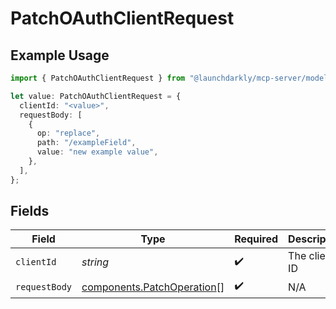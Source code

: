 # PatchOAuthClientRequest

## Example Usage

```typescript
import { PatchOAuthClientRequest } from "@launchdarkly/mcp-server/models/operations";

let value: PatchOAuthClientRequest = {
  clientId: "<value>",
  requestBody: [
    {
      op: "replace",
      path: "/exampleField",
      value: "new example value",
    },
  ],
};
```

## Fields

| Field                                                                    | Type                                                                     | Required                                                                 | Description                                                              |
| ------------------------------------------------------------------------ | ------------------------------------------------------------------------ | ------------------------------------------------------------------------ | ------------------------------------------------------------------------ |
| `clientId`                                                               | *string*                                                                 | :heavy_check_mark:                                                       | The client ID                                                            |
| `requestBody`                                                            | [components.PatchOperation](../../models/components/patchoperation.md)[] | :heavy_check_mark:                                                       | N/A                                                                      |